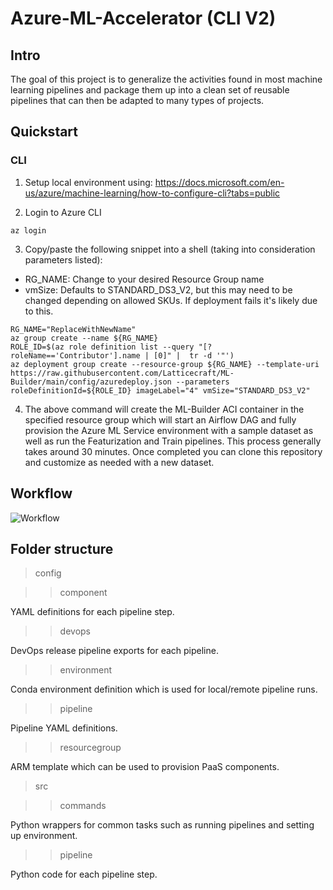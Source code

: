# Azure-ML-Accelerator (CLI V2)

## Intro

The goal of this project is to generalize the activities found in most machine learning pipelines and package them up into a clean set of reusable pipelines that can then be adapted to many types of projects.

## Quickstart

### CLI

1. Setup local environment using: https://docs.microsoft.com/en-us/azure/machine-learning/how-to-configure-cli?tabs=public

2. Login to Azure CLI
~~~
az login
~~~
3. Copy/paste the following snippet into a shell (taking into consideration parameters listed):
- RG_NAME: Change to your desired Resource Group name
- vmSize: Defaults to STANDARD_DS3_V2, but this may need to be changed depending on allowed SKUs.  If deployment fails it's likely due to this.
~~~
RG_NAME="ReplaceWithNewName"
az group create --name ${RG_NAME}
ROLE_ID=$(az role definition list --query "[?roleName=='Contributor'].name | [0]" |  tr -d '"')
az deployment group create --resource-group ${RG_NAME} --template-uri https://raw.githubusercontent.com/Latticecraft/ML-Builder/main/config/azuredeploy.json --parameters roleDefinitionId=${ROLE_ID} imageLabel="4" vmSize="STANDARD_DS3_V2"
~~~
4. The above command will create the ML-Builder ACI container in the specified resource group which will start an Airflow DAG and fully provision the Azure ML Service environment with a sample dataset as well as run the Featurization and Train pipelines.  This process generally takes around 30 minutes.  Once completed you can clone this repository and customize as needed with a new dataset.

## Workflow

![Workflow](http://www.latticecraft.ai/images/workflow2.svg)

## Folder structure

> config

>> component

YAML definitions for each pipeline step.

>> devops

DevOps release pipeline exports for each pipeline.

>> environment

Conda environment definition which is used for local/remote pipeline runs.

>> pipeline

Pipeline YAML definitions.

>> resourcegroup

ARM template which can be used to provision PaaS components.

> src

>> commands

Python wrappers for common tasks such as running pipelines and setting up environment.

>> pipeline

Python code for each pipeline step.

